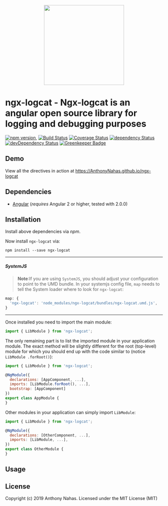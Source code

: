<p align="center">
  <img height="256px" width="256px" style="text-align: center;" src="https://cdn.rawgit.com/AnthonyNahas/ngx-logcat/master/demo/src/assets/logo.svg">
</p>

# ngx-logcat - Ngx-logcat is an angular open source library for logging and debugging purposes

[![npm version](https://badge.fury.io/js/ngx-logcat.svg)](https://badge.fury.io/js/ngx-logcat),
[![Build Status](https://travis-ci.org/AnthonyNahas/ngx-logcat.svg?branch=master)](https://travis-ci.org/AnthonyNahas/ngx-logcat)
[![Coverage Status](https://coveralls.io/repos/github/AnthonyNahas/ngx-logcat/badge.svg?branch=master)](https://coveralls.io/github/AnthonyNahas/ngx-logcat?branch=master)
[![dependency Status](https://david-dm.org/AnthonyNahas/ngx-logcat/status.svg)](https://david-dm.org/AnthonyNahas/ngx-logcat)
[![devDependency Status](https://david-dm.org/AnthonyNahas/ngx-logcat/dev-status.svg?branch=master)](https://david-dm.org/AnthonyNahas/ngx-logcat#info=devDependencies)
[![Greenkeeper Badge](https://badges.greenkeeper.io/AnthonyNahas/ngx-logcat.svg)](https://greenkeeper.io/)

## Demo

View all the directives in action at https://AnthonyNahas.github.io/ngx-logcat

## Dependencies
* [Angular](https://angular.io) (*requires* Angular 2 or higher, tested with 2.0.0)

## Installation
Install above dependencies via *npm*. 

Now install `ngx-logcat` via:
```shell
npm install --save ngx-logcat
```

---
##### SystemJS
>**Note**:If you are using `SystemJS`, you should adjust your configuration to point to the UMD bundle.
In your systemjs config file, `map` needs to tell the System loader where to look for `ngx-logcat`:
```js
map: {
  'ngx-logcat': 'node_modules/ngx-logcat/bundles/ngx-logcat.umd.js',
}
```
---

Once installed you need to import the main module:
```js
import { LibModule } from 'ngx-logcat';
```
The only remaining part is to list the imported module in your application module. The exact method will be slightly
different for the root (top-level) module for which you should end up with the code similar to (notice ` LibModule .forRoot()`):
```js
import { LibModule } from 'ngx-logcat';

@NgModule({
  declarations: [AppComponent, ...],
  imports: [LibModule.forRoot(), ...],  
  bootstrap: [AppComponent]
})
export class AppModule {
}
```

Other modules in your application can simply import ` LibModule `:

```js
import { LibModule } from 'ngx-logcat';

@NgModule({
  declarations: [OtherComponent, ...],
  imports: [LibModule, ...], 
})
export class OtherModule {
}
```

## Usage



## License

Copyright (c) 2019 Anthony Nahas. Licensed under the MIT License (MIT)

